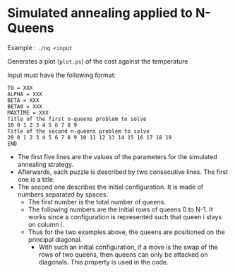 # Simulated annealing applied to N-Queens

Example : `./nq <input`

Generates a plot (`plot.ps`) of the cost against the temperature

Input must have the following format:

```
T0 = XXX
ALPHA = XXX
BETA = XXX
BETA0 = XXX
MAXTIME = XXX
Title of the first n-queens problem to solve
10 0 1 2 3 4 5 6 7 8 9
Title of the second n-queens problem to solve
20 0 1 2 3 4 5 6 7 8 9 10 11 12 13 14 15 16 17 18 19
END
```

* The first five lines are the values of the parameters for the 
  simulated annealing strategy.
* Afterwards, each puzzle is described by two consecutive lines. 
  The first one is a title.
* The second one describes the initial configuration. 
  It is made of numbers separated by spaces.
  * The first number is the total number of queens.
  * The following numbers are the initial rows of queens 0 to N-1.
    It works since a configuration is represented such that queen i 
    stays on column i.
  * Thus for the two examples above, the queens are positioned on 
    the principal diagonal.
    * With such an initial configuration, if a move is the swap of 
      the rows of two queens, then queens can only be attacked on 
      diagonals. This property is used in the code.
